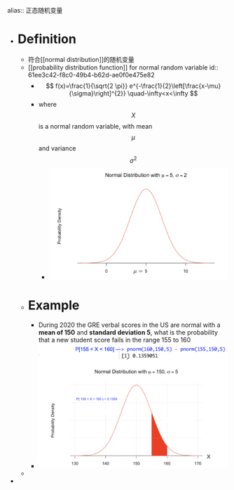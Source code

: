 alias:: 正态随机变量

- # Definition
	- 符合[[normal distribution]]的随机变量
	- [[probability distribution function]] for normal random variable
	  id:: 61ee3c42-f8c0-49b4-b62d-ae0f0e475e82
		- $$
		  f(x)=\frac{1}{\sqrt{2 \pi}} e^{-\frac{1}{2}\left[\frac{x-\mu}{\sigma}\right]^{2}} \quad-\infty<x<\infty
		  $$
		- where $$X$$ is a normal random variable, with mean $$\mu$$ and variance $$\sigma^2$$
			- ![image.png](../assets/image_1646369693092_0.png)
	- # Example
		- During 2020 the GRE verbal scores in the US are normal with a **mean of 150** and **standard deviation 5**, what is the probability that a new student score fails in the range 155 to 160
		- ![image.png](../assets/image_1646369680553_0.png)
	-
-